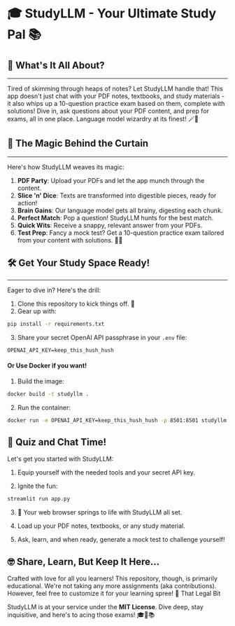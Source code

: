 # 🎓 StudyLLM - Your Ultimate Study Pal 📚

## 🌟 What's It All About?
-----------------
Tired of skimming through heaps of notes? Let StudyLLM handle that! This app doesn't just chat with your PDF notes, textbooks, and study materials - it also whips up a 10-question practice exam based on them, complete with solutions! Dive in, ask questions about your PDF content, and prep for exams, all in one place. Language model wizardry at its finest! 🪄💬

## 🚀 The Magic Behind the Curtain
------------------

Here's how StudyLLM weaves its magic:

1. **PDF Party**: Upload your PDFs and let the app munch through the content.
2. **Slice 'n' Dice**: Texts are transformed into digestible pieces, ready for action!
3. **Brain Gains**: Our language model gets all brainy, digesting each chunk.
4. **Perfect Match**: Pop a question! StudyLLM hunts for the best match.
5. **Quick Wits**: Receive a snappy, relevant answer from your PDFs.
6. **Test Prep**: Fancy a mock test? Get a 10-question practice exam tailored from your content with solutions. 📝✅

## 🛠 Get Your Study Space Ready!
----------------------------
Eager to dive in? Here's the drill:

1. Clone this repository to kick things off. 🚀
2. Gear up with:
```bash
pip install -r requirements.txt
```

3. Share your secret OpenAI API passphrase in your `.env` file:
```commandline
OPENAI_API_KEY=keep_this_hush_hush
```

#### Or Use Docker if you want!

1. Build the image:
```bash
docker build -t studyllm .
```

2. Run the container:
```bash
docker run -e OPENAI_API_KEY=keep_this_hush_hush -p 8501:8501 studyllm
```


## 🎈 Quiz and Chat Time!

Let's get you started with StudyLLM:

1. Equip yourself with the needed tools and your secret API key.

2. Ignite the fun:
```bash
streamlit run app.py
```

3. 🚀 Your web browser springs to life with StudyLLM all set.

4. Load up your PDF notes, textbooks, or any study material.

5. Ask, learn, and when ready, generate a mock test to challenge yourself!

## 🤓 Share, Learn, But Keep It Here...

Crafted with love for all you learners! This repository, though, is primarily educational. We're not taking any more assignments (aka contributions). However, feel free to customize it for your learning spree!
📜 That Legal Bit

StudyLLM is at your service under the **MIT License**. Dive deep, stay inquisitive, and here's to acing those exams! 🎓🚀📚